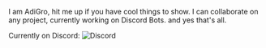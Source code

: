 I am AdiGro, hit me up if you have cool things to show.
I can collaborate on any project, currently working on Discord Bots.
and yes that's all.

Currently on Discord:
![Discord](https://discord.c99.nl/widget/theme-3/482951588055351306.png)

